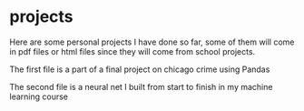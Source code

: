 # projects
Here are some personal projects I have done so far, some of them will come in pdf files or html files since they will come from school projects.

The first file is a part of a final project on chicago crime using Pandas

The second file is a neural net I built from start to finish in my machine learning course
